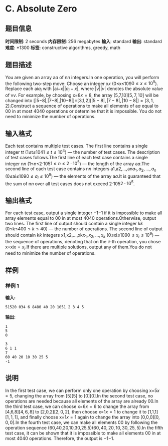 # C. Absolute Zero

## 题目信息

**时间限制**: 2 seconds
**内存限制**: 256 megabytes
**输入**: standard
**输出**: standard
**难度**: *1300
**标签**: constructive algorithms, greedy, math

## 题目描述

You are given an array a$a$ of n$n$ integers.In one operation, you will perform the following two-step move: Choose an integer x$x$ (0≤x≤109$0 \le x \le 10^{9}$). Replace each ai$a_i$ with |ai−x|$|a_i - x|$, where |v|$|v|$ denotes the absolute value of v$v$. For example, by choosing x=8$x = 8$, the array [5,7,10]$[5, 7, 10]$ will be changed into [|5−8|,|7−8|,|10−8|]=[3,1,2]$[|5-8|, |7-8|, |10-8|] = [3,1,2]$.Construct a sequence of operations to make all elements of a$a$ equal to 0$0$ in at most 40$40$ operations or determine that it is impossible. You do not need to minimize the number of operations.

## 输入格式

Each test contains multiple test cases. The first line contains a single integer t$t$ (1≤t≤104$1 \le t \le 10^4$) — the number of test cases. The description of test cases follows.The first line of each test case contains a single integer n$n$ (1≤n≤2⋅105$1 \le n \le 2 \cdot 10^5$) — the length of the array a$a$.The second line of each test case contains n$n$ integers a1,a2,…,an$a_1, a_2, \ldots, a_n$ (0≤ai≤109$0 \le a_i \le 10^9$) — the elements of the array a$a$.It is guaranteed that the sum of n$n$ over all test cases does not exceed 2⋅105$2 \cdot 10^5$.

## 输出格式

For each test case, output a single integer −1$-1$ if it is impossible to make all array elements equal to 0$0$ in at most 40$40$ operations.Otherwise, output two lines. The first line of output should contain a single integer k$k$ (0≤k≤40$0 \le k \le 40$) — the number of operations. The second line of output should contain k$k$ integers x1,x2,…,xk$x_1, x_2, \ldots, x_k$ (0≤xi≤109$0 \le x_i \le 10^{9}$) — the sequence of operations, denoting that on the i$i$-th operation, you chose x=xi$x=x_i$.If there are multiple solutions, output any of them.You do not need to minimize the number of operations.

## 样例

### 样例 1

**输入:**
```
51520 034 6 8480 40 20 1051 2 3 4 5
```

**输出:**
```
1
5
0

3
6 1 1
7
60 40 20 10 30 25 5
-1
```

## 说明

In the first test case, we can perform only one operation by choosing x=5$x = 5$, changing the array from [5]$[5]$ to [0]$[0]$.In the second test case, no operations are needed because all elements of the array are already 0$0$.In the third test case, we can choose x=6$x = 6$ to change the array from [4,6,8]$[4, 6, 8]$ to [2,0,2]$[2, 0, 2]$, then choose x=1$x = 1$ to change it to [1,1,1]$[1, 1, 1]$, and finally choose x=1$x = 1$ again to change the array into [0,0,0]$[0, 0, 0]$.In the fourth test case, we can make all elements 0$0$ by following the operation sequence (60,40,20,10,30,25,5)$(60, 40, 20, 10, 30, 25, 5)$.In the fifth test case, it can be shown that it is impossible to make all elements 0$0$ in at most 40$40$ operations. Therefore, the output is −1$-1$.
